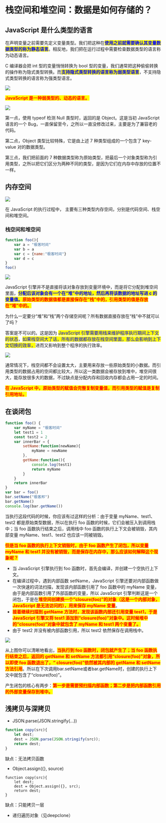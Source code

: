 # 栈空间和堆空间：数据是如何存储的？

## ​JavaScript 是什么类型的语言

在声明变量之前需要先定义变量类型。我们把这种在<mark style="color:blue;">**使用之前就需要确认其变量数据类型的称为静态语言**</mark>。相反地，我们把在运行过程中需要检查数据类型的语言称为动态语言。

C 编译器会把 int 型的变量悄悄转换为 bool 型的变量，我们通常把这种偷偷转换的操作称为隐式类型转换。而<mark style="color:blue;">**支持隐式类型转换的语言称为弱类型语言**</mark>，不支持隐式类型转换的语言称为强类型语言。

![](<../../.gitbook/assets/image (88).png>)

<mark style="color:red;">**JavaScript 是一种弱类型的、动态的语言。**</mark>

<mark style="color:red;">****</mark>![](<../../.gitbook/assets/image (68).png>)<mark style="color:red;">****</mark>

第一点，使用 typeof 检测 Null 类型时，返回的是 Object。这是当初 JavaScript 语言的一个 Bug，一直保留至今，之所以一直没修改过来，主要是为了兼容老的代码。

第二点，Object 类型比较特殊，它是由上述 7 种类型组成的一个包含了 key-value 对的数据类型。

第三点，我们把前面的 7 种数据类型称为原始类型，把最后一个对象类型称为引用类型，之所以把它们区分为两种不同的类型，是因为它们在内存中存放的位置不一样。

## 内存空间

![](<../../.gitbook/assets/image (77).png>)

在 JavaScript 的执行过程中， 主要有三种类型内存空间，分别是代码空间、栈空间和堆空间。

### 栈空间和堆空间

```javascript
function foo(){
    var a = "极客时间"
    var b = a
    var c = {name:"极客时间"}
    var d = c
}
foo()
```

![](<../../.gitbook/assets/image (79).png>)

JavaScript 引擎并不是直接将该对象存放到变量环境中，而是将它分配到堆空间里面，<mark style="color:blue;">**分配后该对象会有一个在“堆”中的地址，然后再将该数据的地址写进 c 的变量值。**</mark><mark style="color:red;">**原始类型的数据值都是直接保存在“栈”中的，引用类型的值是存放在“堆”中的。**</mark>

为什么一定要分“堆”和“栈”两个存储空间呢？所有数据直接存放在“栈”中不就可以了吗？

答案是不可以的。这是因为 <mark style="color:blue;">JavaScript 引擎需要用栈来维护程序执行期间上下文的状态</mark>，<mark style="color:blue;">如果栈空间大了话，所有的数据都存放在栈空间里面，那么会影响到上下文切换的效率，</mark>进而又影响到整个程序的执行效率。

![](<../../.gitbook/assets/image (63).png>)

通常情况下，栈空间都不会设置太大，主要用来存放一些原始类型的小数据。而引用类型的数据占用的空间都比较大，所以这一类数据会被存放到堆中，堆空间很大，能存放很多大的数据，不过缺点是分配内存和回收内存都会占用一定的时间。

<mark style="color:red;">**在 JavaScript 中，原始类型的赋值会完整复制变量值，而引用类型的赋值是复制引用地址。**</mark>

## 在谈闭包

```javascript
function foo() {
    var myName = "极客时间"
    let test1 = 1
    const test2 = 2
    var innerBar = { 
        setName:function(newName){
            myName = newName
        },
        getName:function(){
            console.log(test1)
            return myName
        }
    }
    return innerBar
}
var bar = foo()
bar.setName("极客邦")
bar.getName()
console.log(bar.getName())
```

当执行这段代码的时候，你应该有过这样的分析：由于变量 myName、test1、test2 都是原始类型数据，所以在执行 foo 函数的时候，它们会被压入到调用栈中；当 foo 函数执行结束之后，调用栈中 foo 函数的执行上下文会被销毁，其内部变量 myName、test1、test2 也应该一同被销毁。

<mark style="color:red;">**但是当 foo 函数的执行上下文销毁时，由于 foo 函数产生了闭包，所以变量 myName 和 test1 并没有被销毁，而是保存在内存中，那么应该如何解释这个现象呢？**</mark>

* 当 JavaScript 引擎执行到 foo 函数时，首先会编译，并创建一个空执行上下文。
* 在编译过程中，遇到内部函数 setName，JavaScript 引擎还要对内部函数做一次快速的词法扫描，发现该内部函数引用了 foo 函数中的 myName 变量，由于是内部函数引用了外部函数的变量，所以 JavaScript 引擎判断这是一个闭包，于是在<mark style="color:red;">**堆空间创建换一个“closure(foo)”的对象（这是一个内部对象，JavaScript 是无法访问的），用来保存 myName 变量**</mark>。
* <mark style="color:red;">**接着继续扫描到 getName 方法时，发现该函数内部还引用变量 test1，于是 JavaScript 引擎又将 test1 添加到“closure(foo)”对象中。这时候堆中的“closure(foo)”对象中就包含了 myName 和 test1 两个变量了。**</mark>
* 由于 test2 并没有被内部函数引用，所以 test2 依然保存在调用栈中。

![](<../../.gitbook/assets/image (66).png>)

从上图你可以清晰地看出，<mark style="color:red;">**当执行到 foo 函数时，闭包就产生了；当 foo 函数执行结束之后，返回的 getName 和 setName 方法都引用“closure(foo)”对象，所以即使 foo 函数退出了，“ closure(foo)”依然被其内部的 getName 和 setName 方法引用**</mark>。所以在下次调用bar.setName或者bar.getName时，创建的执行上下文中就包含了“closure(foo)”。

产生闭包的核心有两步：<mark style="color:red;">**第一步是需要预扫描内部函数；第二步是把内部函数引用的外部变量保存到堆中。**</mark>

## 浅拷贝与深拷贝



* JSON.parse(JSON.stringify(...))

```javascript
function copy(src){ 
    let dest; 
    dest = JSON.parse(JSON.stringify(src)); 
    return dest; 
}
```

&#x20;缺点：无法拷贝函数

* Object.assign({}, source)

```
function copy(src){ 
    let dest; 
    dest = Object.assign({}, src); 
    return dest;
} 
```

缺点：只能拷贝一层

* 递归遍历对象（见deepclone）
